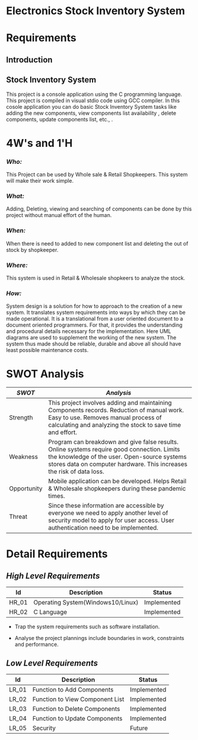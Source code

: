 # Electronics Stock Inventory System

# Requirements

## Introduction

## Stock Inventory System

This project is a console application using the C programming language. This project is compiled in visual stdio code using GCC compiler. In this cosole application you can do basic Stock Inventory System tasks like adding the new components, view components list availability , delete components, update components list, etc., .

# 4W's and 1'H

### *Who:*

This Project can be used by Whole sale & Retail Shopkeepers. This system will make their work simple.

### *What:*

Adding, Deleting, viewing and searching of components can be done by this project without manual effort of the human.

### *When:*

When there is need to added to new component list and deleting the out of stock by shopkeeper.

### *Where:*

This system is used in Retail & Wholesale shopkeers to analyze the stock.

### *How:*

System design is a solution for how to approach to the creation of a new system. It translates system requirements into ways by which they can be made operational. It is a translational from a user oriented document to a document oriented programmers. For that, it provides the understanding and procedural details necessary for the implementation. Here UML diagrams are used to supplement the working of the new system. The system thus made should be reliable, durable and above all should have least possible maintenance costs.

# SWOT Analysis

*SWOT*	|*Analysis* |
|--------|-----------|
|Strength	| This project involves adding and maintaining Components records. Reduction of manual work. Easy to use. Removes manual process of calculating and analyzing the stock to save time and effort.|           
|Weakness	| Program can breakdown and give false results. Online systems require good connection. Limits the knowledge of the user. Open-source systems stores data on computer hardware. This increases the risk of data loss.|
|Opportunity	| Mobile application can be developed. Helps Retail & Wholesale shopkeepers during these pandemic times.|
|Threat	| Since these information are accessible by everyone we need to apply another level of security model to apply for user access. User authentication need to be implemented.|


# Detail Requirements

## *High Level Requirements*

|Id |	Description	| Status |
|----|-----------|---------|
|HR_01  |Operating System(Windows10/Linux)|	Implemented|
|HR_02	|C Language	|Implemented|

   - Trap the system requirements such as software installation.
 
   - Analyse the project plannings include boundaries in work, constraints and performance.
   
## *Low Level Requirements*

|Id |	Description	| Status|
|----|-----------|---------|
|LR_01	|Function to Add Components	|Implemented|
|LR_02	|Function to View Component List	|Implemented|
|LR_03  |Function to Delete Components	|Implemented|
|LR_04  |Function to Update Components| Implemented|
|LR_05  |Security	|Future|

